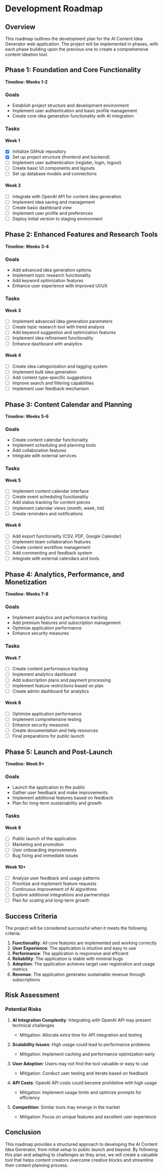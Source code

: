# Development Roadmap

## Overview

This roadmap outlines the development plan for the AI Content Idea Generator web application. The project will be implemented in phases, with each phase building upon the previous one to create a comprehensive content ideation tool.

## Phase 1: Foundation and Core Functionality

**Timeline: Weeks 1-2**

### Goals
- Establish project structure and development environment
- Implement user authentication and basic profile management
- Create core idea generation functionality with AI integration

### Tasks

#### Week 1
- [x] Initialize GitHub repository
- [x] Set up project structure (frontend and backend)
- [ ] Implement user authentication (register, login, logout)
- [ ] Create basic UI components and layouts
- [ ] Set up database models and connections

#### Week 2
- [ ] Integrate with OpenAI API for content idea generation
- [ ] Implement idea saving and management
- [ ] Create basic dashboard view
- [ ] Implement user profile and preferences
- [ ] Deploy initial version to staging environment

## Phase 2: Enhanced Features and Research Tools

**Timeline: Weeks 3-4**

### Goals
- Add advanced idea generation options
- Implement topic research functionality
- Add keyword optimization features
- Enhance user experience with improved UI/UX

### Tasks

#### Week 3
- [ ] Implement advanced idea generation parameters
- [ ] Create topic research tool with trend analysis
- [ ] Add keyword suggestion and optimization features
- [ ] Implement idea refinement functionality
- [ ] Enhance dashboard with analytics

#### Week 4
- [ ] Create idea categorization and tagging system
- [ ] Implement bulk idea generation
- [ ] Add content type-specific suggestions
- [ ] Improve search and filtering capabilities
- [ ] Implement user feedback mechanism

## Phase 3: Content Calendar and Planning

**Timeline: Weeks 5-6**

### Goals
- Create content calendar functionality
- Implement scheduling and planning tools
- Add collaboration features
- Integrate with external services

### Tasks

#### Week 5
- [ ] Implement content calendar interface
- [ ] Create event scheduling functionality
- [ ] Add status tracking for content pieces
- [ ] Implement calendar views (month, week, list)
- [ ] Create reminders and notifications

#### Week 6
- [ ] Add export functionality (CSV, PDF, Google Calendar)
- [ ] Implement team collaboration features
- [ ] Create content workflow management
- [ ] Add commenting and feedback system
- [ ] Integrate with external calendars and tools

## Phase 4: Analytics, Performance, and Monetization

**Timeline: Weeks 7-8**

### Goals
- Implement analytics and performance tracking
- Add premium features and subscription management
- Optimize application performance
- Enhance security measures

### Tasks

#### Week 7
- [ ] Create content performance tracking
- [ ] Implement analytics dashboard
- [ ] Add subscription plans and payment processing
- [ ] Implement feature restrictions based on plan
- [ ] Create admin dashboard for analytics

#### Week 8
- [ ] Optimize application performance
- [ ] Implement comprehensive testing
- [ ] Enhance security measures
- [ ] Create documentation and help resources
- [ ] Final preparations for public launch

## Phase 5: Launch and Post-Launch

**Timeline: Week 9+**

### Goals
- Launch the application to the public
- Gather user feedback and make improvements
- Implement additional features based on feedback
- Plan for long-term sustainability and growth

### Tasks

#### Week 9
- [ ] Public launch of the application
- [ ] Marketing and promotion
- [ ] User onboarding improvements
- [ ] Bug fixing and immediate issues

#### Week 10+
- [ ] Analyze user feedback and usage patterns
- [ ] Prioritize and implement feature requests
- [ ] Continuous improvement of AI algorithms
- [ ] Explore additional integrations and partnerships
- [ ] Plan for scaling and long-term growth

## Success Criteria

The project will be considered successful when it meets the following criteria:

1. **Functionality**: All core features are implemented and working correctly
2. **User Experience**: The application is intuitive and easy to use
3. **Performance**: The application is responsive and efficient
4. **Reliability**: The application is stable with minimal bugs
5. **Adoption**: The application achieves target user registration and usage metrics
6. **Revenue**: The application generates sustainable revenue through subscriptions

## Risk Assessment

### Potential Risks

1. **AI Integration Complexity**: Integrating with OpenAI API may present technical challenges
   - Mitigation: Allocate extra time for API integration and testing

2. **Scalability Issues**: High usage could lead to performance problems
   - Mitigation: Implement caching and performance optimization early

3. **User Adoption**: Users may not find the tool valuable or easy to use
   - Mitigation: Conduct user testing and iterate based on feedback

4. **API Costs**: OpenAI API costs could become prohibitive with high usage
   - Mitigation: Implement usage limits and optimize prompts for efficiency

5. **Competition**: Similar tools may emerge in the market
   - Mitigation: Focus on unique features and excellent user experience

## Conclusion

This roadmap provides a structured approach to developing the AI Content Idea Generator, from initial setup to public launch and beyond. By following this plan and adapting to challenges as they arise, we will create a valuable tool that helps content creators overcome creative blocks and streamline their content planning process.
